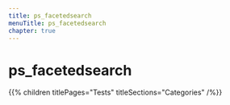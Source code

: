 ```yaml
---
title: ps_facetedsearch
menuTitle: ps_facetedsearch
chapter: true
---
```


# ps_facetedsearch

{{% children titlePages="Tests" titleSections="Categories" /%}}
